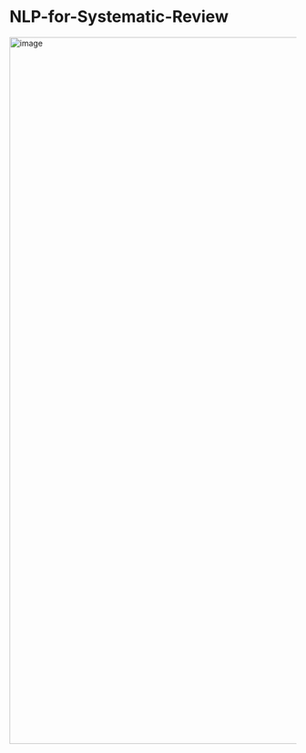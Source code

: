 # NLP-for-Systematic-Review

<img width="1242" alt="image" src="https://github.com/moreennjoroge/NLP-for-Systematic-Review/assets/167519568/908e88d7-75b4-47d7-b337-bc648b827130">
